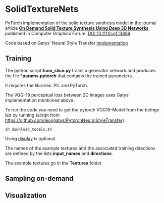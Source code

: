 # SolidTextureNets

PyTorch implementation of the solid texture synthesis model in the journal article [**On Demand Solid Texture Synthesis Using Deep 3D Networks**](https://hal.archives-ouvertes.fr/hal-01678122v3) published in Computer Graphics Forum. [DOI:10.1111/cgf.13889](https://doi.org/10.1111/cgf.13889)

Code based on Gatys' Neural Style Transfer [implementation](https://github.com/leongatys/PytorchNeuralStyleTransfer)

## Training

The python script **train_slice.py** trains a generator network and produces the file ***params.pytorch** that contains the trained parameters.

It requires the libraries: PIL and PyTorch.

The VGG-19 perceptual loss between 2D images uses Gatys' implementation mentioned above.

To run the code you need to get the pytorch VGG19-Model from the bethge lab by running (script from https://github.com/leongatys/PytorchNeuralStyleTransfer) :
```
sh download_models.sh 
```
Using [display](https://github.com/szym/display) is optional.

The names of the example textures and the associated training directions are defined by the lists **input_names** and **directions**.

The example textures go in the **Textures** folder.

## Sampling on-demand

## Visualization
